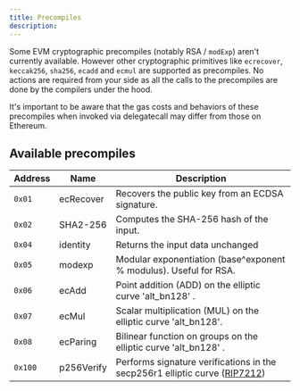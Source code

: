 ```yaml
---
title: Precompiles
description:
---
```


Some EVM cryptographic precompiles (notably RSA / `modExp`) aren't currently available.
However other cryptographic primitives like `ecrecover`, `keccak256`, `sha256`, `ecadd` and `ecmul` are supported as precompiles.
No actions are required from your side as all the calls to the precompiles are done by the compilers under the hood.

It's important to be aware that the gas costs and behaviors of these precompiles when invoked via delegatecall may differ from those on Ethereum.

## Available precompiles

| Address | Name | Description |
|---------|------|-------------|
|  `0x01` | ecRecover  | Recovers the public key from an ECDSA signature.           |
|  `0x02` | SHA2-256   | Computes the SHA-256 hash of the input.            |
|  `0x04` | identity   | Returns the input data unchanged            |
|  `0x05` | modexp     | Modular exponentiation (base^exponent % modulus). Useful for RSA.       |
|  `0x06` | ecAdd      | Point addition (ADD) on the elliptic curve 'alt_bn128' .          |
|  `0x07` | ecMul      | Scalar multiplication (MUL) on the elliptic curve 'alt_bn128'.           |
|  `0x08` | ecParing   | Bilinear function on groups on the elliptic curve 'alt_bn128' .           |
| `0x100` | p256Verify | Performs signature verifications in the secp256r1 elliptic curve ([RIP7212](https://github.com/ethereum/RIPs/blob/master/RIPS/rip-7212.md))            |
